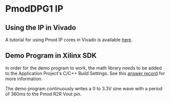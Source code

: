 PmodDPG1 IP
==============

Using the IP in Vivado
--------------
A tutorial for using Pmod IP cores in Vivado is available [here](https://reference.digilentinc.com/learn/programmable-logic/tutorials/pmod-ips/start).

Demo Program in Xilinx SDK
--------------
In order for the demo program to work, the math library needs to be added to the
Application Project's C/C++ Build Settings. See this [answer record](https://www.xilinx.com/support/answers/52971.html) for more information.

The demo program continuously writes a 0 to 3.3V sine wave with a period of 360ms
to the Pmod R2R Vout pin.
